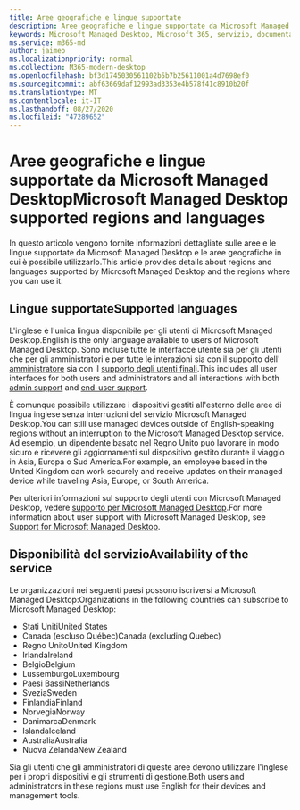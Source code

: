 ```yaml
---
title: Aree geografiche e lingue supportate
description: Aree geografiche e lingue supportate da Microsoft Managed Desktop
keywords: Microsoft Managed Desktop, Microsoft 365, servizio, documentazione
ms.service: m365-md
author: jaimeo
ms.localizationpriority: normal
ms.collection: M365-modern-desktop
ms.openlocfilehash: bf3d1745030561102b5b7b25611001a4d7698ef0
ms.sourcegitcommit: abf63669daf12993ad3353e4b578f41c8910b20f
ms.translationtype: MT
ms.contentlocale: it-IT
ms.lasthandoff: 08/27/2020
ms.locfileid: "47289652"
---
```

# <a name="microsoft-managed-desktop-supported-regions-and-languages"></a><span data-ttu-id="a0dbe-104">Aree geografiche e lingue supportate da Microsoft Managed Desktop</span><span class="sxs-lookup"><span data-stu-id="a0dbe-104">Microsoft Managed Desktop supported regions and languages</span></span>

<span data-ttu-id="a0dbe-105">In questo articolo vengono fornite informazioni dettagliate sulle aree e le lingue supportate da Microsoft Managed Desktop e le aree geografiche in cui è possibile utilizzarlo.</span><span class="sxs-lookup"><span data-stu-id="a0dbe-105">This article provides details about regions and languages supported by Microsoft Managed Desktop and the regions where you can use it.</span></span>

## <a name="supported-languages"></a><span data-ttu-id="a0dbe-106">Lingue supportate</span><span class="sxs-lookup"><span data-stu-id="a0dbe-106">Supported languages</span></span>

<span data-ttu-id="a0dbe-107">L'inglese è l'unica lingua disponibile per gli utenti di Microsoft Managed Desktop.</span><span class="sxs-lookup"><span data-stu-id="a0dbe-107">English is the only language available to users of Microsoft Managed Desktop.</span></span> <span data-ttu-id="a0dbe-108">Sono incluse tutte le interfacce utente sia per gli utenti che per gli amministratori e per tutte le interazioni sia con il supporto dell' [amministratore](https://docs.microsoft.com/microsoft-365/managed-desktop/working-with-managed-desktop/admin-support) sia con il [supporto degli utenti finali](https://docs.microsoft.com/microsoft-365/managed-desktop/working-with-managed-desktop/end-user-support).</span><span class="sxs-lookup"><span data-stu-id="a0dbe-108">This includes all user interfaces for both users and administrators and all interactions with both [admin support](https://docs.microsoft.com/microsoft-365/managed-desktop/working-with-managed-desktop/admin-support) and [end-user support](https://docs.microsoft.com/microsoft-365/managed-desktop/working-with-managed-desktop/end-user-support).</span></span>


<span data-ttu-id="a0dbe-109">È comunque possibile utilizzare i dispositivi gestiti all'esterno delle aree di lingua inglese senza interruzioni del servizio Microsoft Managed Desktop.</span><span class="sxs-lookup"><span data-stu-id="a0dbe-109">You can still use managed devices outside of English-speaking regions without an interruption to the Microsoft Managed Desktop service.</span></span> <span data-ttu-id="a0dbe-110">Ad esempio, un dipendente basato nel Regno Unito può lavorare in modo sicuro e ricevere gli aggiornamenti sul dispositivo gestito durante il viaggio in Asia, Europa o Sud America.</span><span class="sxs-lookup"><span data-stu-id="a0dbe-110">For example, an employee based in the United Kingdom can work securely and receive updates on their managed device while traveling Asia, Europe, or South America.</span></span> 

<span data-ttu-id="a0dbe-111">Per ulteriori informazioni sul supporto degli utenti con Microsoft Managed Desktop, vedere [supporto per Microsoft Managed Desktop](https://docs.microsoft.com/microsoft-365/managed-desktop/service-description/support).</span><span class="sxs-lookup"><span data-stu-id="a0dbe-111">For more information about user support with Microsoft Managed Desktop, see [Support for Microsoft Managed Desktop](https://docs.microsoft.com/microsoft-365/managed-desktop/service-description/support).</span></span>

## <a name="availability-of-the-service"></a><span data-ttu-id="a0dbe-112">Disponibilità del servizio</span><span class="sxs-lookup"><span data-stu-id="a0dbe-112">Availability of the service</span></span>

<span data-ttu-id="a0dbe-113">Le organizzazioni nei seguenti paesi possono iscriversi a Microsoft Managed Desktop:</span><span class="sxs-lookup"><span data-stu-id="a0dbe-113">Organizations in the following countries can subscribe to Microsoft Managed Desktop:</span></span>

- <span data-ttu-id="a0dbe-114">Stati Uniti</span><span class="sxs-lookup"><span data-stu-id="a0dbe-114">United States</span></span>
- <span data-ttu-id="a0dbe-115">Canada (escluso Québec)</span><span class="sxs-lookup"><span data-stu-id="a0dbe-115">Canada (excluding Quebec)</span></span>
- <span data-ttu-id="a0dbe-116">Regno Unito</span><span class="sxs-lookup"><span data-stu-id="a0dbe-116">United Kingdom</span></span>
- <span data-ttu-id="a0dbe-117">Irlanda</span><span class="sxs-lookup"><span data-stu-id="a0dbe-117">Ireland</span></span>
- <span data-ttu-id="a0dbe-118">Belgio</span><span class="sxs-lookup"><span data-stu-id="a0dbe-118">Belgium</span></span>
- <span data-ttu-id="a0dbe-119">Lussemburgo</span><span class="sxs-lookup"><span data-stu-id="a0dbe-119">Luxembourg</span></span>
- <span data-ttu-id="a0dbe-120">Paesi Bassi</span><span class="sxs-lookup"><span data-stu-id="a0dbe-120">Netherlands</span></span>
- <span data-ttu-id="a0dbe-121">Svezia</span><span class="sxs-lookup"><span data-stu-id="a0dbe-121">Sweden</span></span>
- <span data-ttu-id="a0dbe-122">Finlandia</span><span class="sxs-lookup"><span data-stu-id="a0dbe-122">Finland</span></span>
- <span data-ttu-id="a0dbe-123">Norvegia</span><span class="sxs-lookup"><span data-stu-id="a0dbe-123">Norway</span></span>
- <span data-ttu-id="a0dbe-124">Danimarca</span><span class="sxs-lookup"><span data-stu-id="a0dbe-124">Denmark</span></span>
- <span data-ttu-id="a0dbe-125">Islanda</span><span class="sxs-lookup"><span data-stu-id="a0dbe-125">Iceland</span></span>
- <span data-ttu-id="a0dbe-126">Australia</span><span class="sxs-lookup"><span data-stu-id="a0dbe-126">Australia</span></span>
- <span data-ttu-id="a0dbe-127">Nuova Zelanda</span><span class="sxs-lookup"><span data-stu-id="a0dbe-127">New Zealand</span></span>

<span data-ttu-id="a0dbe-128">Sia gli utenti che gli amministratori di queste aree devono utilizzare l'inglese per i propri dispositivi e gli strumenti di gestione.</span><span class="sxs-lookup"><span data-stu-id="a0dbe-128">Both users and administrators in these regions must use English for their devices and management tools.</span></span> 
